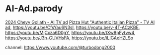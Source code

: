 # AI-Ad.parody
[2024 Chevy Goliath - AI TV ad](https://youtu.be/MI7Tq6sRxE4) [Pizza Hut "Authentic Italian Pizza" - TV AI ad](https://youtu.be/2F6Fz5vtpxk), https://youtu.be/CfsYau6N3sI, https://youtu.be/v-4T-ACzKBE, https://youtu.be/MjCxza6D0gY, https://youtu.be/tXw8pFytvw4, https://youtu.be/J3h-GUVHsFA, https://youtu.be/iLIGAeHZLSo

channel: https://www.youtube.com/@turbodong2000
